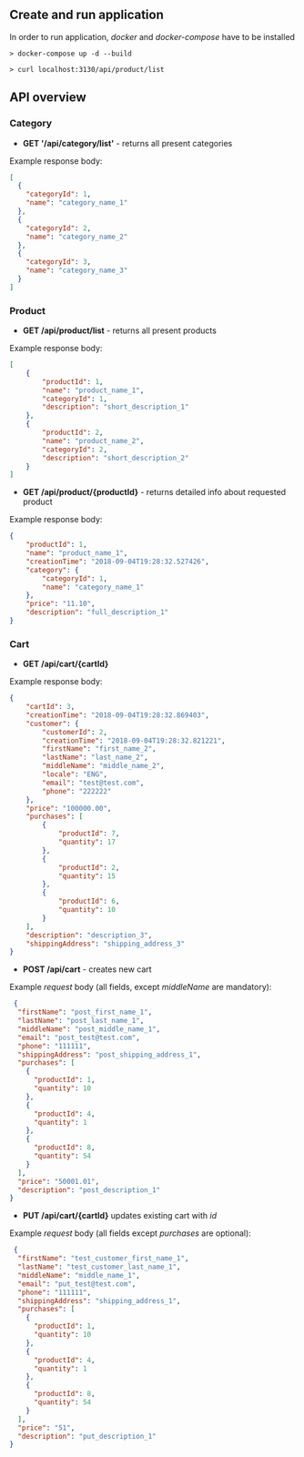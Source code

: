 ## Create and run application

In order to run application, *docker* and *docker-compose* have to be installed

`> docker-compose up -d --build`

`> curl localhost:3130/api/product/list`

## API overview

### Category
- **GET '/api/category/list'** - returns all present categories

Example response body: 
```json
[
  {
    "categoryId": 1,
    "name": "category_name_1"
  },
  {
    "categoryId": 2,
    "name": "category_name_2"
  },
  {
    "categoryId": 3,
    "name": "category_name_3"
  }
]
``` 

### Product
- **GET /api/product/list** - returns all present products

Example response body: 
```json
[
    {
        "productId": 1,
        "name": "product_name_1",
        "categoryId": 1,
        "description": "short_description_1"
    },
    {
        "productId": 2,
        "name": "product_name_2",
        "categoryId": 2,
        "description": "short_description_2"
    } 
]
``` 

- **GET /api/product/{productId}** - returns detailed info about requested product

Example response body: 
```json
{
    "productId": 1,
    "name": "product_name_1",
    "creationTime": "2018-09-04T19:28:32.527426",
    "category": {
        "categoryId": 1,
        "name": "category_name_1"
    },
    "price": "11.10",
    "description": "full_description_1"
}
```

### Cart
-  **GET /api/cart/{cartId}** 

Example response body: 
```json
{
    "cartId": 3,
    "creationTime": "2018-09-04T19:28:32.869403",
    "customer": {
        "customerId": 2,
        "creationTime": "2018-09-04T19:28:32.821221",
        "firstName": "first_name_2",
        "lastName": "last_name_2",
        "middleName": "middle_name_2",
        "locale": "ENG",
        "email": "test@test.com",
        "phone": "222222"
    },
    "price": "100000.00",
    "purchases": [
        {
            "productId": 7,
            "quantity": 17
        },
        {
            "productId": 2,
            "quantity": 15
        },
        {
            "productId": 6,
            "quantity": 10
        }
    ],
    "description": "description_3",
    "shippingAddress": "shipping_address_3"
}
```

- **POST /api/cart** - creates new cart

Example _request_ body (all fields, except _middleName_ are mandatory): 
```json
 {
  "firstName": "post_first_name_1",
  "lastName": "post_last_name_1",
  "middleName": "post_middle_name_1",
  "email": "post_test@test.com",
  "phone": "111111",
  "shippingAddress": "post_shipping_address_1",
  "purchases": [
    {
      "productId": 1,
      "quantity": 10
    },
    {
      "productId": 4,
      "quantity": 1
    },
    {
      "productId": 8,
      "quantity": 54
    }
  ],
  "price": "50001.01",
  "description": "post_description_1"
}
```

- **PUT /api/cart/{cartId}** updates existing cart with *id*

Example _request_ body (all fields except _purchases_ are optional):
```json
 {
  "firstName": "test_customer_first_name_1",
  "lastName": "test_customer_last_name_1",
  "middleName": "middle_name_1",
  "email": "put_test@test.com",
  "phone": "111111",
  "shippingAddress": "shipping_address_1",
  "purchases": [
    {
      "productId": 1,
      "quantity": 10
    },
    {
      "productId": 4,
      "quantity": 1
    },
    {
      "productId": 8,
      "quantity": 54
    }
  ],
  "price": "51",
  "description": "put_description_1"
}
```
